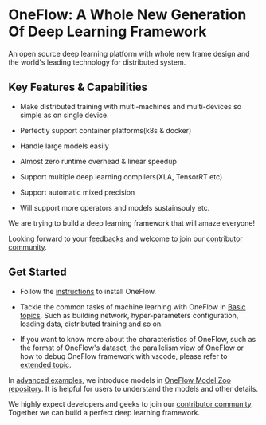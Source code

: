 # OneFlow: A Whole New Generation Of Deep Learning Framework

An open source deep learning platform with whole new frame design and the world's leading technology for distributed system.

## Key Features & Capabilities

* Make distributed training with multi-machines and multi-devices so simple as on single device.

* Perfectly support container platforms(k8s & docker)

* Handle large models easily

* Almost zero runtime overhead & linear speedup

* Support multiple deep learning compilers(XLA, TensorRT etc)

* Support automatic mixed precision

* Will support more operators and models sustainsouly etc.

We are trying to build a deep learning framework that will amaze everyone! 

Looking forward to your [feedbacks](https://github.com/Oneflow-Inc/oneflow/issues) and welcome to join our [contributor community](contribute/intro.md).

## Get Started

- Follow the [instructions](build_ship/install.md) to install OneFlow.

- Tackle the common tasks of machine learning with OneFlow in [Basic topics](basics_topics/data_input.md). Such as building network, hyper-parameters configuration, loading data, distributed training and so on.

- If you want to know more about the characteristics of OneFlow, such as the format of OneFlow's dataset, the parallelism view of OneFlow or how to debug OneFlow framework with vscode, please refer to [extended topic](extended_topics/job_function_define_call.md). 

In [advanced examples](adv_examples/resnet.md), we introduce models in [OneFlow Model Zoo repository](https://github.com/Oneflow-Inc/OneFlow-Benchmark). It is helpful for users to understand the models and other details.

We highly expect developers and geeks to join our [contributor community](contribute/intro.md). Together we can build a perfect deep learning framework.
